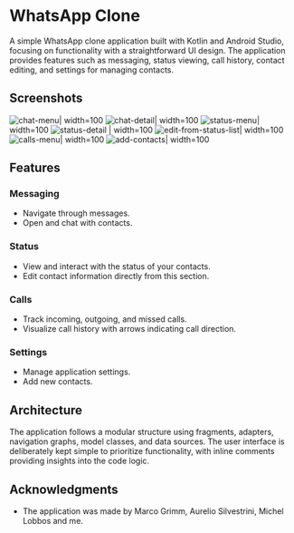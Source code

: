 # WhatsApp Clone

A simple WhatsApp clone application built with Kotlin and Android Studio, focusing on functionality with a straightforward UI design.
The application provides features such as messaging, status viewing, call history, contact editing, and settings for managing contacts.

## Screenshots

![chat-menu](https://github.com/Pablo-Mdz/WhatsSyntax/assets/80485682/1afc30d2-b659-43aa-b2be-971b1aa7a7a8)| width=100
![chat-detail](https://github.com/Pablo-Mdz/WhatsSyntax/assets/80485682/2550b3b1-8cae-478d-b764-d5e3d74dd269)| width=100
![status-menu](https://github.com/Pablo-Mdz/WhatsSyntax/assets/80485682/6018052c-1cb6-4035-82eb-64e56f03ceeb )| width=100
![status-detail](https://github.com/Pablo-Mdz/WhatsSyntax/assets/80485682/d95c5b40-a225-47fa-938a-538415f97600 ) | width=100
![edit-from-status-list](https://github.com/Pablo-Mdz/WhatsSyntax/assets/80485682/7fb609c8-1666-4dd0-912c-5ca8a649ed58)| width=100
![calls-menu](https://github.com/Pablo-Mdz/WhatsSyntax/assets/80485682/dffd4115-6a82-4786-bc95-58ed46c51beb)| width=100
![add-contacts](https://github.com/Pablo-Mdz/WhatsSyntax/assets/80485682/cce8d8cb-0f35-4cff-95fe-40b54eb35fdb)| width=100


## Features

### Messaging
- Navigate through messages.
- Open and chat with contacts.

### Status
- View and interact with the status of your contacts.
- Edit contact information directly from this section.

### Calls
- Track incoming, outgoing, and missed calls.
- Visualize call history with arrows indicating call direction.

### Settings
- Manage application settings.
- Add new contacts.

## Architecture

The application follows a modular structure using fragments, adapters, navigation graphs, model classes, and data sources.
The user interface is deliberately kept simple to prioritize functionality, with inline comments providing insights into the code logic.


## Acknowledgments

- The application was made by Marco Grimm, Aurelio Silvestrini, Michel Lobbos and me.
